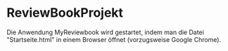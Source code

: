 # ReviewBookProjekt
Die Anwendung MyReviewbook wird gestartet, indem man die Datei "Startseite.html" in einem Browser öffnet (vorzugsweise Google Chrome).
